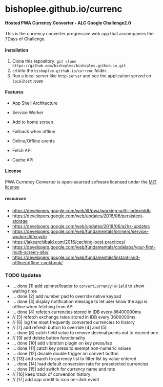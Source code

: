 # bishoplee.github.io/currenc
#### Hosted PWA Currency Converter - ALC Google Challenge2.0

This is the currency converter progressive web app that accompanies the 7Days of Challenge. 

#### Installation

1. Clone this repository: `git clone https://github.com/bishoplee/bishoplee.github.io.git`
2. `cd` into the `bishoplee.github.io/currenc` folder.
3. Run a local server like `http-server` and see the application served on `localhost:8080`


#### Features

-  App Shell Architecture

-  Service Worker

-  Add to home screen

-  Fallback when offline

-  Online/Offline events

-  Fetch API

-  Cache API

#### License
PWA Currency Converter is open-sourced software licensed under the [MIT license](https://github.com/bishoplee/bishoplee.github.io/blob/master/LICENSE)

##### resources
- https://developers.google.com/web/ilt/pwa/working-with-indexeddb
- https://developers.google.com/web/updates/2016/06/persistent-storage
- https://developers.google.com/web/updates/2018/06/a2hs-updates
- https://developers.google.com/web/fundamentals/primers/service-workers/lifecycle
- https://jakearchibald.com/2016/caching-best-practices/
- https://developers.google.com/web/fundamentals/codelabs/your-first-multi-screen-site/
- https://developers.google.com/web/fundamentals/instant-and-offline/offline-cookbook/

### TODO Updates
- ... done [1] add spinner/loader to `convertCurrencyToField` to show waiting time
- ... done [2] add number pad to override native keypad
- ... done [3] display notification message to let user know the app is offline when fetching from API
- ... done [4] refetch currencies stored in IDB every 86400000ms
- // [5] refetch exchange rates stored in IDB every 3600000ms
- // [6] log the most frequently converted currencies to history
- // [7] add refresh button to override [4] and [5]
- ... done [8] catch field value to remove decimal points not to exceed one
- // [9] add delete button functionality
- ... done [10] add vibration plugin on key press/tap
- ... done [11] catch key press to exempt non-numeric values
- ... done [12] disable double trigger on convert button
- // [13] add search to currency list to filter list by value entered
- ... done [14] load default conversion rate for preselected currencies
- ... done [15] add switch for currency name and rate
- // [16] keep track of conversion history
- // [17] add app credit to icon on-click event
